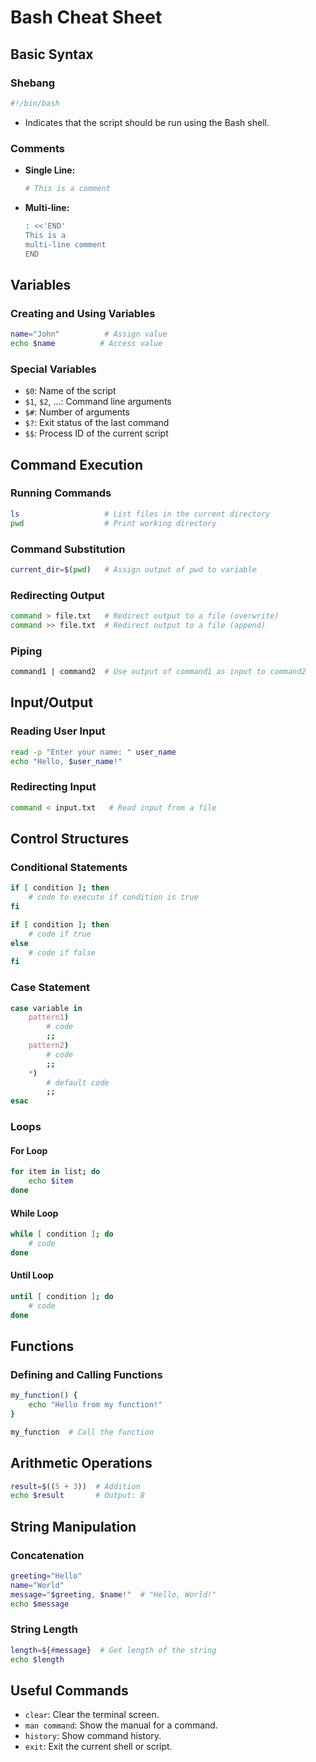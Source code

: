 # Bash Cheat Sheet

## Basic Syntax

### Shebang
```bash
#!/bin/bash
```
- Indicates that the script should be run using the Bash shell.

### Comments
- **Single Line:** 
  ```bash
  # This is a comment
  ```
- **Multi-line:**
  ```bash
  : <<'END'
  This is a
  multi-line comment
  END
  ```

## Variables

### Creating and Using Variables
```bash
name="John"          # Assign value
echo $name          # Access value
```

### Special Variables
- `$0`: Name of the script
- `$1`, `$2`, ...: Command line arguments
- `$#`: Number of arguments
- `$?`: Exit status of the last command
- `$$`: Process ID of the current script

## Command Execution

### Running Commands
```bash
ls                   # List files in the current directory
pwd                  # Print working directory
```

### Command Substitution
```bash
current_dir=$(pwd)   # Assign output of pwd to variable
```

### Redirecting Output
```bash
command > file.txt   # Redirect output to a file (overwrite)
command >> file.txt  # Redirect output to a file (append)
```

### Piping
```bash
command1 | command2  # Use output of command1 as input to command2
```

## Input/Output

### Reading User Input
```bash
read -p "Enter your name: " user_name
echo "Hello, $user_name!"
```

### Redirecting Input
```bash
command < input.txt   # Read input from a file
```

## Control Structures

### Conditional Statements
```bash
if [ condition ]; then
    # code to execute if condition is true
fi

if [ condition ]; then
    # code if true
else
    # code if false
fi
```

### Case Statement
```bash
case variable in
    pattern1)
        # code
        ;;
    pattern2)
        # code
        ;;
    *)
        # default code
        ;;
esac
```

### Loops
#### For Loop
```bash
for item in list; do
    echo $item
done
```

#### While Loop
```bash
while [ condition ]; do
    # code
done
```

#### Until Loop
```bash
until [ condition ]; do
    # code
done
```

## Functions

### Defining and Calling Functions
```bash
my_function() {
    echo "Hello from my function!"
}

my_function  # Call the function
```

## Arithmetic Operations
```bash
result=$((5 + 3))  # Addition
echo $result       # Output: 8
```

## String Manipulation

### Concatenation
```bash
greeting="Hello"
name="World"
message="$greeting, $name!"  # "Hello, World!"
echo $message
```

### String Length
```bash
length=${#message}  # Get length of the string
echo $length
```

## Useful Commands

- `clear`: Clear the terminal screen.
- `man command`: Show the manual for a command.
- `history`: Show command history.
- `exit`: Exit the current shell or script.

